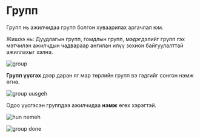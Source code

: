 # Групп

Групп нь ажилчидаа групп болгон хуваарилах аргачлал юм.

Жишээ нь: Дуудлагын групп, гомдлын групп, мэдэгдэлийг групп гэх мэтчилэн ажилчдын чадвараар ангилан илүү зохион байгуулалттай ажиллахыг хэлнэ.

![group](/img/group.png)

**Групп үүсгэх** дээр даран яг мар төрлийн групп вэ гэдгийг сонгон нэмж өгнө.

![group uusgeh](/img/create-group.png)

Одоо үүсгэсэн группдээ ажилчидаа **нэмж** өгөх хэрэгтэй.

![hun nemeh](/img/hun-nemeh.png)

![group done](/img/group-done.png)
